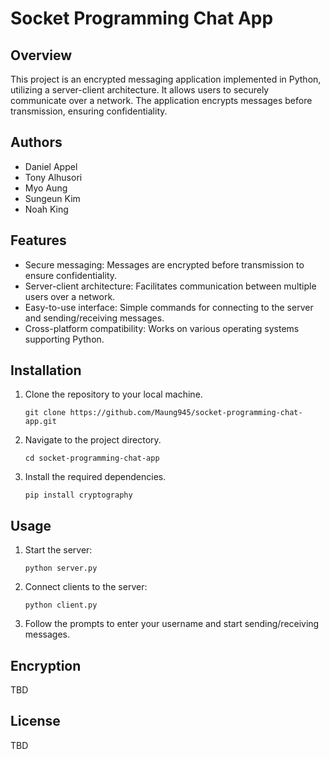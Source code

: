 # Socket Programming Chat App

## Overview
This project is an encrypted messaging application implemented in Python, utilizing a server-client architecture. It allows users to securely communicate over a network. The application encrypts messages before transmission, ensuring confidentiality.

## Authors
- Daniel Appel
- Tony Alhusori
- Myo Aung
- Sungeun Kim
- Noah King

## Features
- Secure messaging: Messages are encrypted before transmission to ensure confidentiality.
- Server-client architecture: Facilitates communication between multiple users over a network.
- Easy-to-use interface: Simple commands for connecting to the server and sending/receiving messages.
- Cross-platform compatibility: Works on various operating systems supporting Python.

## Installation
1. Clone the repository to your local machine.
   ```
   git clone https://github.com/Maung945/socket-programming-chat-app.git
   ```
2. Navigate to the project directory.
   ```
   cd socket-programming-chat-app
   ```
3. Install the required dependencies.
   ```
   pip install cryptography
   ```

## Usage
1. Start the server:
   ```
   python server.py
   ```
2. Connect clients to the server:
   ```
   python client.py
   ```
3. Follow the prompts to enter your username and start sending/receiving messages.

## Encryption
TBD

## License
TBD
